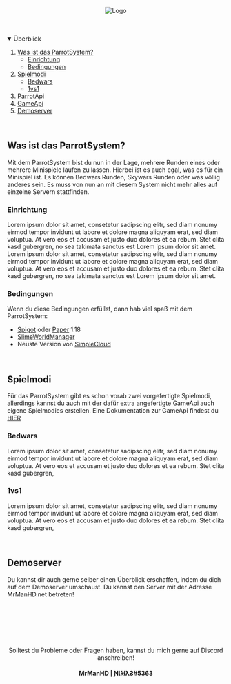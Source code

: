 <p align="center">
  <img src="https://i.postimg.cc/v8VzwS4r/parrotsystem-banner.png" alt="Logo">
</p>

<br />
<br />

<details open="open">
  <summary>Überblick</summary>
  <ol>
    <li>
      <a href="#was-ist-das-parrotsystem">Was ist das ParrotSystem?</a>
      <ul>
        <li><a href="#einrichtung">Einrichtung</a></li>
        <li><a href="#bedingungen">Bedingungen</a></li>
      </ul>
    </li>
    <li>
      <a href="#spielmodi">Spielmodi</a>
      <ul>
        <li><a href="#bedwars">Bedwars</a></li>
        <li><a href="#1vs1">1vs1</a></li>
      </ul>
    </li>
    <li><a href="https://github.com/MrManHD/parrotsystem/wiki/ParrotApi">ParrotApi</a></li>
    <li><a href="#gameapi">GameApi</a></li>
    <li><a href="#demoserver">Demoserver</a></li>
  </ol>
</details>

<br />

## Was ist das ParrotSystem?
Mit dem ParrotSystem bist du nun in der Lage, mehrere Runden eines oder mehrere Minispiele laufen zu lassen. Hierbei ist es auch egal, was es für ein Minispiel ist. Es können Bedwars Runden, Skywars Runden oder was völlig anderes sein. Es muss von nun an mit diesem System nicht mehr alles auf einzelne Servern stattfinden.

### Einrichtung
Lorem ipsum dolor sit amet, consetetur sadipscing elitr, sed diam nonumy eirmod tempor invidunt ut labore et dolore magna aliquyam erat, sed diam voluptua. At vero eos et accusam et justo duo dolores et ea rebum. Stet clita kasd gubergren, no sea takimata sanctus est Lorem ipsum dolor sit amet. Lorem ipsum dolor sit amet, consetetur sadipscing elitr, sed diam nonumy eirmod tempor invidunt ut labore et dolore magna aliquyam erat, sed diam voluptua. At vero eos et accusam et justo duo dolores et ea rebum. Stet clita kasd gubergren, no sea takimata sanctus est Lorem ipsum dolor sit amet.

### Bedingungen
Wenn du diese Bedingungen erfüllst, dann hab viel spaß mit dem ParrotSystem:
* <a href="https://getbukkit.org/download/spigot">Spigot</a> oder <a href="https://papermc.io/downloads#Paper-1.18">Paper</a> 1.18
* <a href="https://github.com/Paul19988/Advanced-Slime-World-Manager">SlimeWorldManager</a>
* Neuste Version von <a href="https://www.spigotmc.org/resources/simplecloud-simplify-your-network.79466/">SimpleCloud</a>

<br>

## Spielmodi
Für das ParrotSystem gibt es schon vorab zwei vorgefertigte Spielmodi, allerdings kannst du auch mit der dafür extra angefertigte GameApi auch eigene Spielmodies erstellen. Eine Dokumentation zur GameApi findest du <a href="https://github.com/MrManHD">HIER</a>

### Bedwars
Lorem ipsum dolor sit amet, consetetur sadipscing elitr, sed diam nonumy eirmod tempor invidunt ut labore et dolore magna aliquyam erat, sed diam voluptua. At vero eos et accusam et justo duo dolores et ea rebum. Stet clita kasd gubergren,

### 1vs1
Lorem ipsum dolor sit amet, consetetur sadipscing elitr, sed diam nonumy eirmod tempor invidunt ut labore et dolore magna aliquyam erat, sed diam voluptua. At vero eos et accusam et justo duo dolores et ea rebum. Stet clita kasd gubergren,

<br>

## Demoserver
Du kannst dir auch gerne selber einen Überblick erschaffen, indem du dich auf dem Demoserver umschaust. Du kannst den Server mit der Adresse MrManHD.net betreten!

<br>
<br>
<br>
<br>
<br>

<p align="center">
Solltest du Probleme oder Fragen haben, kannst du mich gerne auf Discord anschreiben! <h4 align="center">MrManHD | ƝƖƙƚƛƧ#5363</h3>
</p>
